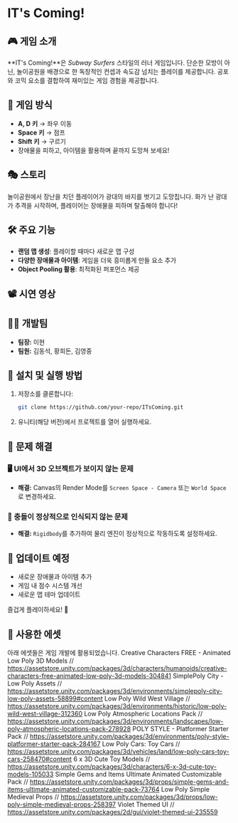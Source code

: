 # IT's Coming!

## 🎮 게임 소개
**IT's Coming!**은 *Subway Surfers* 스타일의 러너 게임입니다. 단순한 모방이 아닌, 놀이공원을 배경으로 한 독창적인 컨셉과 속도감 넘치는 플레이를 제공합니다. 공포와 코믹 요소를 결합하여 재미있는 게임 경험을 제공합니다.

## 🏃 게임 방식
- **A, D 키** → 좌우 이동
- **Space 키** → 점프
- **Shift 키** → 구르기
- 장애물을 피하고, 아이템을 활용하며 끝까지 도망쳐 보세요!

## 🎭 스토리
놀이공원에서 장난을 치던 플레이어가 광대의 바지를 벗기고 도망칩니다. 화가 난 광대가 추격을 시작하며, 플레이어는 장애물을 피하며 탈출해야 합니다!

## 🛠 주요 기능
- **랜덤 맵 생성**: 플레이할 때마다 새로운 맵 구성
- **다양한 장애물과 아이템**: 게임을 더욱 흥미롭게 만들 요소 추가
- **Object Pooling 활용**: 최적화된 퍼포먼스 제공

## 📽️ 시연 영상


## 👨‍💻 개발팀
- **팀장:** 이현
- **팀원:** 김동석, 황희돈, 김영중

## 🚀 설치 및 실행 방법
1. 저장소를 클론합니다:
   ```bash
   git clone https://github.com/your-repo/ITsComing.git
   ```
2. 유니티(해당 버전)에서 프로젝트를 열어 실행하세요.

## 🔧 문제 해결
### 🖥️ UI에서 3D 오브젝트가 보이지 않는 문제
- **해결:** Canvas의 Render Mode를 `Screen Space - Camera` 또는 `World Space`로 변경하세요.

### 🔄 충돌이 정상적으로 인식되지 않는 문제
- **해결:** `Rigidbody`를 추가하여 물리 엔진이 정상적으로 작동하도록 설정하세요.

## 📌 업데이트 예정
- 새로운 장애물과 아이템 추가
- 게임 내 점수 시스템 개선
- 새로운 맵 테마 업데이트

즐겁게 플레이하세요! 🚀

## 🎨 사용한 에셋
아래 에셋들은 게임 개발에 활용되었습니다.
Creative Characters FREE - Animated Low Poly 3D Models // https://assetstore.unity.com/packages/3d/characters/humanoids/creative-characters-free-animated-low-poly-3d-models-304841
SimplePoly City - Low Poly Assets // https://assetstore.unity.com/packages/3d/environments/simplepoly-city-low-poly-assets-58899#content
Low Poly Wild West Village // https://assetstore.unity.com/packages/3d/environments/historic/low-poly-wild-west-village-312360
Low Poly Atmospheric Locations Pack // https://assetstore.unity.com/packages/3d/environments/landscapes/low-poly-atmospheric-locations-pack-278928
POLY STYLE - Platformer Starter Pack // https://assetstore.unity.com/packages/3d/environments/poly-style-platformer-starter-pack-284167
Low Poly Cars: Toy Cars // https://assetstore.unity.com/packages/3d/vehicles/land/low-poly-cars-toy-cars-258470#content
6 x 3D Cute Toy Models // https://assetstore.unity.com/packages/3d/characters/6-x-3d-cute-toy-models-105033
Simple Gems and Items Ultimate Animated Customizable Pack // https://assetstore.unity.com/packages/3d/props/simple-gems-and-items-ultimate-animated-customizable-pack-73764
Low Poly Simple Medieval Props // https://assetstore.unity.com/packages/3d/props/low-poly-simple-medieval-props-258397
Violet Themed UI // https://assetstore.unity.com/packages/2d/gui/violet-themed-ui-235559
